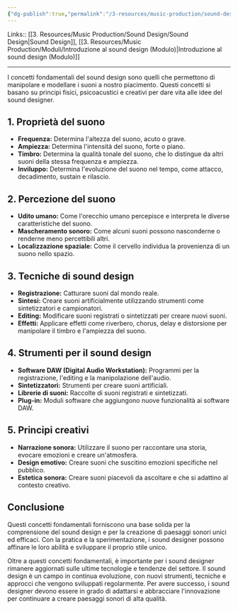 ```yaml
---
{"dg-publish":true,"permalink":"/3-resources/music-production/sound-design/concetti-fondamentali-fondamenti-del-sound-design/"}
---
```


Links:: [[3. Resources/Music Production/Sound Design/Sound Design\|Sound Design]], [[3. Resources/Music Production/Moduli/Introduzione al sound design (Modulo)\|Introduzione al sound design (Modulo)]]

---
I concetti fondamentali del sound design sono quelli che permettono di manipolare e modellare i suoni a nostro piacimento. Questi concetti si basano su principi fisici, psicoacustici e creativi per dare vita alle idee del sound designer.

## 1. Proprietà del suono

- **Frequenza:** Determina l'altezza del suono, acuto o grave.
- **Ampiezza:** Determina l'intensità del suono, forte o piano.
- **Timbro:** Determina la qualità tonale del suono, che lo distingue da altri suoni della stessa frequenza e ampiezza.
- **Inviluppo:** Determina l'evoluzione del suono nel tempo, come attacco, decadimento, sustain e rilascio.

## 2. Percezione del suono

- **Udito umano:** Come l'orecchio umano percepisce e interpreta le diverse caratteristiche del suono.
- **Mascheramento sonoro:** Come alcuni suoni possono nasconderne o renderne meno percettibili altri.
- **Localizzazione spaziale:** Come il cervello individua la provenienza di un suono nello spazio.

## 3. Tecniche di sound design

- **Registrazione:** Catturare suoni dal mondo reale.
- **Sintesi:** Creare suoni artificialmente utilizzando strumenti come sintetizzatori e campionatori.
- **Editing:** Modificare suoni registrati o sintetizzati per creare nuovi suoni.
- **Effetti:** Applicare effetti come riverbero, chorus, delay e distorsione per manipolare il timbro e l'ampiezza del suono.

## 4. Strumenti per il sound design

- **Software DAW (Digital Audio Workstation):** Programmi per la registrazione, l'editing e la manipolazione dell'audio.
- **Sintetizzatori:** Strumenti per creare suoni artificiali.
- **Librerie di suoni:** Raccolte di suoni registrati e sintetizzati.
- **Plug-in:** Moduli software che aggiungono nuove funzionalità ai software DAW.

## 5. Principi creativi

- **Narrazione sonora:** Utilizzare il suono per raccontare una storia, evocare emozioni e creare un'atmosfera.
- **Design emotivo:** Creare suoni che suscitino emozioni specifiche nel pubblico.
- **Estetica sonora:** Creare suoni piacevoli da ascoltare e che si adattino al contesto creativo.

## Conclusione

Questi concetti fondamentali forniscono una base solida per la comprensione del sound design e per la creazione di paesaggi sonori unici ed efficaci. Con la pratica e la sperimentazione, i sound designer possono affinare le loro abilità e sviluppare il proprio stile unico.

Oltre a questi concetti fondamentali, è importante per i sound designer rimanere aggiornati sulle ultime tecnologie e tendenze del settore. Il sound design è un campo in continua evoluzione, con nuovi strumenti, tecniche e approcci che vengono sviluppati regolarmente. Per avere successo, i sound designer devono essere in grado di adattarsi e abbracciare l'innovazione per continuare a creare paesaggi sonori di alta qualità.



